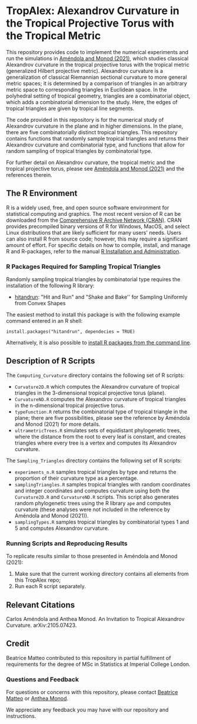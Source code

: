 # TropAlex: Alexandrov Curvature in the Tropical Projective Torus with the Tropical Metric

This repository provides code to implement the numerical experiments and run the simulations in [Améndola and Monod (2021)](https://arxiv.org/abs/2105.07423), which studies classical Alexandrov curvature in the tropical projective torus with the tropical metric (generalized Hilbert projective metric).  Alexandrov curvature is a generalization of classical Riemannian sectional curvature to more general metric spaces; it is determined by a comparison of triangles in an arbitrary metric space to corresponding triangles in Euclidean space.  In the polyhedral setting of tropical geometry, triangles are a combinatorial object, which adds a combinatorial dimension to the study.  Here, the edges of tropical triangles are given by tropical line segments.

The code provided in this repository is for the numerical study of Alexandrov curvature in the plane and in higher dimensions.  In the plane, there are five combinatorially distinct tropical triangles.  This repository contains functions that randomly sample tropical triangles and returns their Alexandrov curvature and combinatorial type, and functions that allow for random sampling of tropical triangles by combinatorial type.

For further detail on Alexandrov curvature, the tropical metric and the tropical projective torus, please see [Améndola and Monod (2021)](https://arxiv.org/abs/2105.07423) and the references therein.

## The R Environment
R is a widely used, free, and open source software environment for statistical computing and graphics.  The most recent version of R can be downloaded from the [Comprehensive R Archive Network (CRAN)](http://cran.r-project.org/).  CRAN provides precompiled binary versions of R for Windows, MacOS, and select Linux distributions that are likely sufficient for many users' needs.  Users can also install R from source code; however, this may require a significant amount of effort.  For specific details on how to compile, install, and manage R and R-packages, refer to the manual [R Installation and Administration](http://cran.r-project.org/doc/manuals/r-release/R-admin.html).

### R Packages Required for Sampling Tropical Triangles
Randomly sampling tropical triangles by combinatorial type requires the installation of the following R library:

* [hitandrun](https://cran.r-project.org/web/packages/hitandrun/index.html): "Hit and Run" and "Shake and Bake'' for Sampling Uniformly from Convex Shapes

The easiest method to install this package is with the following example command entered in an R shell:

    install.packages("hitandrun", dependecies = TRUE)

Alternatively, it is also possible to [install R packages from the command line](http://cran.r-project.org/doc/manuals/r-release/R-admin.html#Installing-packages).

## Description of R Scripts

The `Computing_Curvature` directory contains the following set of R scripts:
* `Curvature2D.R` which computes the Alexandrov curvature of tropical triangles in the 3-dimensional tropical projective torus (plane).
* `CurvatureND.R` computes the Alexandrov curvature of tropical triangles in the n-dimensional tropical projective torus.
* `typeFunction.R` returns the combinatorial type of tropical triangle in the plane; there are five possibilities, please see the reference by Améndola and Monod (2021) for more details.
* `ultrametricTrees.R` simulates sets of equidistant phylogenetic trees, where the distance from the root to every leaf is constant, and creates triangles where every tree is a vertex and computes its Alexandrov curvature.

The `Sampling_Triangles` directory contains the following set of R scripts:
* `experiments_n.R` samples tropical triangles by type and returns the proportion of their curvature type as a percentage.
* `samplingTriangles.R` samples tropical triangles with random coordinates and integer coordinates and computes curvature using both the `Curvature2D.R` and `CurvatureND.R` scripts.  This script also generates random phylogenetic trees using the R library `ape` and computes curvature (these analyses were not included in the reference by Améndola and Monod (2021)).
* `samplingTypes.R` samples tropical triangles by combinatorial types 1 and 5 and computes Alexandrov curvature.

### Running Scripts and Reproducing Results

To replicate results similar to those presented in Améndola and Monod (2021):
1. Make sure that the current working directory contains all elements from this TropAlex repo;
2. Run each R script separately.

## Relevant Citations
Carlos Améndola and Anthea Monod. An Invitation to Tropical Alexandrov Curvature. arXiv:2105.07423.

## Credit

Beatrice Matteo contributed to this repository in partial fulfillment of requirements for the degree of MSc in Statistics at Imperial College London.

### Questions and Feedback
For questions or concerns with this repository, please contact [Beatrice Matteo](mailto:beatrice.matteo20@imperial.ac.uk) or [Anthea Monod](mailto:a.monod@imperial.ac.uk).

We appreciate any feedback you may have with our repository and instructions.
